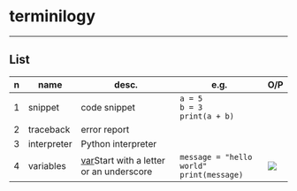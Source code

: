 # terminilogy

---

## List
|n|name|desc.|e.g.|O/P|
|-|----|-----|----|---|
|1|snippet|code snippet|`a = 5`<br/>`b = 3`<br/>`print(a + b)`|
|2|traceback|error report|
|3|interpreter|Python interpreter||
|4|variables|<ins>var</ins>Start with a letter or an underscore|`message = "hello world"`<br>`print(message)`|<img src="https://i.imgur.com/p0nWDBJ.png">|
